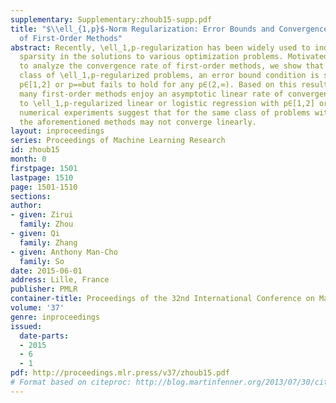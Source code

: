 ```yaml
---
supplementary: Supplementary:zhoub15-supp.pdf
title: "$\\ell_{1,p}$-Norm Regularization: Error Bounds and Convergence Rate Analysis
  of First-Order Methods"
abstract: Recently, \ell_1,p-regularization has been widely used to induce structured
  sparsity in the solutions to various optimization problems. Motivated by the desire
  to analyze the convergence rate of first-order methods, we show that for a large
  class of \ell_1,p-regularized problems, an error bound condition is satisfied when
  p∈[1,2] or p=∞but fails to hold for any p∈(2,∞). Based on this result, we show that
  many first-order methods enjoy an asymptotic linear rate of convergence when applied
  to \ell_1,p-regularized linear or logistic regression with p∈[1,2] or p=∞. By contrast,
  numerical experiments suggest that for the same class of problems with p∈(2,∞),
  the aforementioned methods may not converge linearly.
layout: inproceedings
series: Proceedings of Machine Learning Research
id: zhoub15
month: 0
firstpage: 1501
lastpage: 1510
page: 1501-1510
sections: 
author:
- given: Zirui
  family: Zhou
- given: Qi
  family: Zhang
- given: Anthony Man-Cho
  family: So
date: 2015-06-01
address: Lille, France
publisher: PMLR
container-title: Proceedings of the 32nd International Conference on Machine Learning
volume: '37'
genre: inproceedings
issued:
  date-parts:
  - 2015
  - 6
  - 1
pdf: http://proceedings.mlr.press/v37/zhoub15.pdf
# Format based on citeproc: http://blog.martinfenner.org/2013/07/30/citeproc-yaml-for-bibliographies/
---
```

